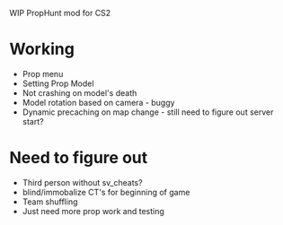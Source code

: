 WIP PropHunt mod for CS2

# Working
 - Prop menu
 - Setting Prop Model
 - Not crashing on model's death
 - Model rotation based on camera - buggy
 - Dynamic precaching on map change - still need to figure out server start?

# Need to figure out
 - Third person without sv_cheats?
 - blind/immobalize CT's for beginning of game
 - Team shuffling
 - Just need more prop work and testing
